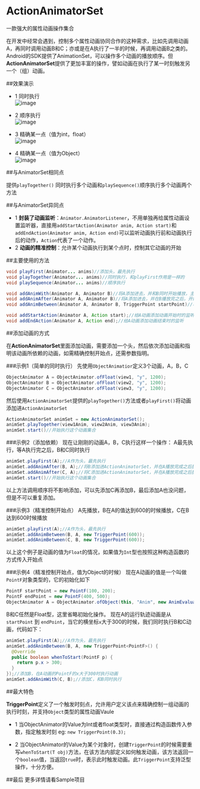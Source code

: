 # ActionAnimatorSet
一款强大的属性动画操作集合

在开发中经常会遇到，控制多个属性动画协同合作的这种需求，比如先调用动画A，再同时调用动画B和C；亦或是在A执行了一半的时候，再调用动画B之类的。Android的SDK提供了AnimationSet，可以操作多个动画的播放顺序。但**ActionAnimatorSet**提供了更加丰富的操作，譬如动画在执行了某一时刻触发另一个（组）动画。

##效果演示

* 1 同时执行<br/>
![image](https://github.com/paulyung541/ActionAnimatorSet/blob/master/gif_res/together.gif)

* 2 顺序执行<br/>
![image](https://github.com/paulyung541/ActionAnimatorSet/blob/master/gif_res/sequence.gif)

* 3 精确某一点（值为int，float）<br/>
![image](https://github.com/paulyung541/ActionAnimatorSet/blob/master/gif_res/point1.gif)

* 4 精确某一点（值为Object）<br/>
![image](https://github.com/paulyung541/ActionAnimatorSet/master/gif_res/point2.gif)

##与AnimatorSet相同点

提供`playTogether()` 同时执行多个动画和`playSequence()`顺序执行多个动画两个方法

##与AnimatorSet异同点

* 1 **封装了动画监听**：`Animator.AnimatorListener`，不用单独再给属性动画设置监听器，直接用`addStartAction(Animator anim, Action start)`和`addEndAction(Animator anim, Action end)`可以监听动画执行前和动画执行后的动作，`Action`代表了一个动作。
* 2 **动画的精准控制**：允许某个动画执行到某个点时，控制其它动画的开始


##主要使用的方法

```java
void playFirst(Animator... anims)//添加头，最先执行
void playTogether(Animator... anims)//同时执行，和playFirst作用是一样的
void playSequence(Animator... anims)//顺序执行

void addAnimWith(Animator A, Animator B)//将A添加进去，并和B同时开始播放，主要用作一些不是头部，又需要同时操作的动画
void addAnimAfter(Animator A, Animator B)//将A添加进去，并在B播放完之后，开始播放
void addAnimBetween(Animator A, Animator B, TriggerPoint startPoint)//将A添加进去，并定义了一个开始点TriggerPoint ，在B播放到这个点时，开始播放A

void addStartAction(Animator A, Action start);//给A动画添加动画开始时的监听
void addEndAction(Animator A, Action end);//给A动画添加动画结束时的监听
```

##添加动画的方式

在**ActionAnimatorSet**里面添加动画，需要添加一个头，然后依次添加动画和指明该动画所依赖的动画，如需精确控制开始点，还需参数指明。

###示例1（简单的同时执行）
先使用`ObjectAnimatior`定义3个动画，A，B，C
```java
ObjectAnimator A = ObjectAnimator.ofFloat(view1, "y", 1200);
ObjectAnimator B = ObjectAnimator.ofFloat(view2, "y", 1200);
ObjectAnimator C = ObjectAnimator.ofFloat(view3, "y", 1200);
```
然后使用`ActionAnimatorSet`提供的`playTogether()`方法或者`playFirst()`将动画添加进`ActionAnimatorSet`
```java
ActionAnimatorSet animSet = new ActionAnimatorSet();
animSet.playTogether(view1Anim, view2Anim, view3Anim);
animSet.start()//开始执行这个动画集合
```


###示例2（添加依赖）
现在让刚刚的动画A，B，C执行这样一个操作：
A最先执行，等A执行完之后，B和C同时执行
```java
animSet.playFirst(A);//A作为头，最先执行
animSet.addAnimAfter(B, A);//将B添加进ActionAnimatorSet，并在A播放完成之后执行
animSet.addAnimAfter(C, A);//将C添加进ActionAnimatorSet，并在A播放完成之后执行
animSet.start()//开始执行这个动画集合
```
以上方法调用顺序将不影响添加，可以先添加C再添加B，最后添加A也没问题，但是不可以重复添加。

###示例3（精准控制开始点）
A先播放，B在A的值达到600的时候播放，C在B达到600时候播放
```java
animSet.playFirst(A);//A作为头，最先执行
animSet.addAnimBetween(B, A, new TriggerPoint(600));
animSet.addAnimBetween(C, B, new TriggerPoint(600));
```
以上这个例子是动画的值为`Float`的情况，如果值为`Int`型也按照这种构造函数的方式传入开始点

###示例4（精准控制开始点，值为Object的时候）
现在A动画的值是一个叫做`PointF`对象类型的，它的初始化如下
```java
PointF startPoint = new PointF(100, 200);
PointF endPoint = new PointF(400, 500);
ObjectAnimator A = ObjectAnimator.ofObject(this, "Anim", new AnimEvaluator(), startPoint, endPoint);//因为我的set方法是放在Activity里面的，所以直接使用了this
```
B和C任然是Float型，这里省略初始化操作。
现在A的运行轨迹动画是从`startPoint` 到 `endPoint`，当它的横坐标`x`大于300的时候，我们同时执行B和C动画，代码如下：
```java
animSet.playFirst(A);//A作为头，最先执行
animSet.addAnimBetween(B, A, new TriggerPoint<PointF>() {
  @Override
  public boolean whenToStart(PointF p) {
    return p.x > 300;
  }
});//添加B，在A动画的PointF的x大于300时执行动画
animSet.addAnimWith(C, B);//添加C，和B同时执行
```

##最大特色

**TriggerPoint**定义了一个触发时刻点，允许用户定义该点来精确控制一组动画的执行时刻，并支持`Object`类型的属性动画Vaule
* 1 当ObjectAnimator的Value为Int或者float类型时，直接通过构造函数传入参数，指定触发时刻
  eg: `new TriggerPoint(0.3);`

* 2 当ObjectAnimator的Value为某个对象时，创建`TriggerPoint`的时候需要重写`whenToStart(T obj)`方法，在该方法内部定义如何触发动画，该方法返回一个`boolean`值，当返回`true`时，表示此时触发动画。此`TriggerPoint`支持泛型操作，十分方便。


##最后
更多详情请看Sample项目